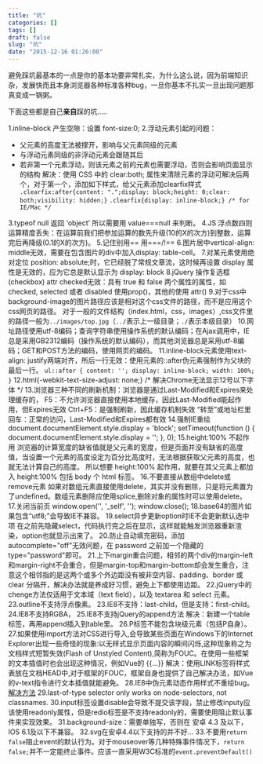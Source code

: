 ```yaml
---
title: "坑"
categories: []
tags: []
draft: false
slug: "坑"
date: "2015-12-16 01:26:00"
---
```


避免踩坑最基本的一点是你的基本功要非常扎实，为什么这么说，因为前端知识杂，发展快而且本身浏览器各种标准各种bug，一旦你基本不扎实一旦出现问题那真变成一锅粥。

下面这些都是自己**亲自**踩的坑.....

1.inline-block 产生空隙：设置 font-size:0;
2.浮动元素引起的问题：

 - 父元素的高度无法被撑开，影响与父元素同级的元素
 - 与浮动元素同级的非浮动元素会跟随其后
 - 若非第一个元素浮动，则该元素之前的元素也需要浮动，否则会影响页面显示的结构
解决：使用 CSS 中的 clear:both; 属性来清除元素的浮动可解决后两个，对于第一个，添加如下样式，给父元素添加clearfix样式
``` .clearfix:after{content: ".";display: block;height: 0;clear: both;visibility: hidden;}```
``` .clearfix{display: inline-block;} /* for IE/Mac */ ```

3.typeof null 返回 ‘object’ 所以需要用 value===null 来判断。
4.JS 浮点数四则运算精度丢失：在运算前我们把参加运算的数先升级(10的X的次方)到整数，运算完后再降级(0.1的X的次方)。
5.记住别用== 用===/!==
6.图片居中vertical-align: middle无效，需要在包含图片的div中加入display: table-cell。
7.对某元素使用绝对定位 position: absolute;时，它已经脱了常规文章流，这时候再设置 display 属性是无效的，应为它总是默认显示为 display: block
8.jQuery 操作复选框(checkbox) attr checked无效：具有 true 和 false 两个属性的属性，如 checked, selected 或者 disabled 使用prop()，其他的使用 attr()
9.对于css中background-image的图片路径应该是相对这个css文件的路径，而不是应用这个css网页的路径。
对于一般的文件结构（index.html，css，images）,css文件里的路径一般为`../images/top.jpg`（`../`表示上一级目录；`./`表示本级目录）
10.网址路径使用utf-8编码；查询字符串使用操作系统的默认编码；在Ajax调用中，IE总是采用GB2312编码（操作系统的默认编码），而其他浏览器总是采用utf-8编码；GET和POST方法的编码，使用网页的编码。
11.inline-block元素使用text-align: justify两端对齐，所后一行无效：使用元素的::after伪元素强制作为父块的最后一行。
`ul::after {
    content: '';
    display: inline-block;
    width: 100%;
}`
12.html{-webkit-text-size-adjust: none;} /* 解决Chrome无法显示12号以下字体 */
13.浏览器三种不同的刷新机制：浏览器是通过Last-Modified和Expires来处理缓存的，
F5：不允许浏览器直接使用本地缓存，因此Last-Modified能起作用，但Expires无效
Ctrl+F5：是强制刷新，因此缓存机制失效
“转至”或地址栏里回车：正常的访问，Last-Modified和Expires都有效
14.强制IE重绘 
document.documentElement.style.display = 'block';
  setTimeout(function () {
    document.documentElement.style.display = '';
}, 0);
15.height:100% 不起作用
浏览器的计算宽度的缺省值就是父元素的宽度，但是页面并没有缺省的高度值，当设置一个元素的高度设定为百分比高度时，无法根据获取父元素的高度，也就无法计算自己的高度。
所以想要 height:100% 起作用，就要在其父元素上都加入 height:100% 包括 body 个 html 标签。
16.不要直接从数组中delete或remove元素
如果对数组元素直接使用delete，其实并没有删除，只是将元素置为了undefined。数组元素删除应使用splice,删除对象的属性时可以使用delete。
17.关闭当前页 window.open('', '_self', ''); window.close();
18.base64的图片如果包含“utf8;”会导致IE不兼容。
19.select异步更新option时IE不会更新默认选中项
在之前先隐藏select，代码执行完之后在显示，这样就能触发浏览器重新渲染，option也就显示出来了。
20.防止自动填充密码，添加 autocomplete="off"无效问题，在 password 之前加一个隐藏的 type="password"即可。
21.上下margin重合问题，相邻的两个div的margin-left和margin-right不会重合，但是margin-top和margin-bottom却会发生重合，注意这个相邻指的是这两个或多个外边距没有被非空内容、padding、border 或 clear 分隔开，解决办法就是养成好习惯，避免上下都使用边距。
22.jQuery中的chenge方法仅适用于文本域（text field），以及 textarea 和 select 元素。
23.outline不支持浮点像素。
23.IE8不支持：last-child，但是支持：first-child。
24.IE8不支持RGBA，
25.IE8不支持jQuery的append方法
解决：新建一个table标签，再用append插入到table里。
26.P标签不能包含块级元素（包括P自身）。
27.如果使用import方法对CSS进行导入,会导致某些页面在Windows下的Internet Explorer出现一些奇怪的现象:以无样式显示页面内容的瞬间闪烁,这种现象称之为文档样式短暂失效(Flash of Unstyled Content),简称为FOUC。在使用一些框架的文本插值时也会出现这种情况，例如Vue的 {{...}}
解决：使用LINK标签将样式表放在文档HEAD中,对于框架的FOUC，框架自身也提供了自己解决办法，如Vue的v-text指令进行文本插值就能避免。
28.IE8中伪元素动态作用样式不重绘bug。[解决方法][1]
29.last-of-type selector only works on node-selectors, not classnames.
30.input标签设置disable会导致不提交该字段，禁止修改inputy应该使用readonly属性，但是redio标签是不支持readonly的，需要使用阻止默认事件来实现效果。
31.background-size：需要单独写，否则在 安卓 4.3 及以下，IOS 6.1及以下不兼容。
32.svg在安卓4.4以下支持的并不好...
33.不要用`return false`阻止event的默认行为。对于mouseover等几种特殊事件情况下，`return false;`并不一定能终止事件。应该一直采用W3C标准的`event.preventDefault()`


  [1]: http://www.cnblogs.com/AndyWithPassion/p/IE8_pseudo_element_not_redraw.html
